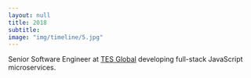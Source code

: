 ```yaml
---
layout: null
title: 2018
subtitle:
image: "img/timeline/5.jpg"
---
```

Senior Software Engineer at [TES Global](https://www.tes.com/tesglobal) developing full-stack JavaScript microservices.
